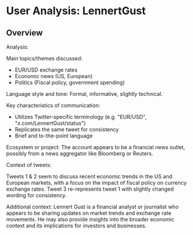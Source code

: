 # User Analysis: LennertGust

## Overview

Analysis:

Main topics/themes discussed:
- EUR/USD exchange rates
- Economic news (US, European)
- Politics (Fiscal policy, government spending)

Language style and tone: Formal, informative, slightly technical.

Key characteristics of communication:

* Utilizes Twitter-specific terminology (e.g. "EUR/USD", "x.com/LennertGust/status")
* Replicates the same tweet for consistency
* Brief and to-the-point language

Ecosystem or project:
The account appears to be a financial news outlet, possibly from a news aggregator like Bloomberg or Reuters.

Context of tweets:

Tweets 1 & 2 seem to discuss recent economic trends in the US and European markets, with a focus on the impact of fiscal policy on currency exchange rates. Tweet 3 re-represents tweet 1 with slightly changed wording for consistency.

Additional context:
Lennert Gust is a financial analyst or journalist who appears to be sharing updates on market trends and exchange rate movements. He may also provide insights into the broader economic context and its implications for investors and businesses.